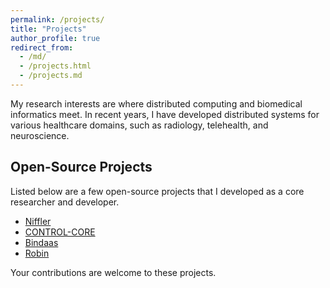 ```yaml
---
permalink: /projects/
title: "Projects"
author_profile: true
redirect_from: 
  - /md/
  - /projects.html
  - /projects.md
---
```


My research interests are where distributed computing and biomedical informatics meet. In recent years, I have developed distributed systems for various healthcare domains, such as radiology, telehealth, and neuroscience.


## Open-Source Projects

Listed below are a few open-source projects that I developed as a core researcher and developer.

* [Niffler](https://github.com/Emory-HITI/Niffler/)
* [CONTROL-CORE](https://github.com/ControlCore-Project/)
* [Bindaas](https://github.com/sharmalab/bindaas)
* [Robin](https://github.com/pradeeban/robin)

Your contributions are welcome to these projects.